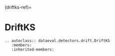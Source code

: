 (driftks-ref)=
# DriftKS

```{eval-rst}
.. autoclass:: dataeval.detectors.drift.DriftKS
   :members:
   :inherited-members:
```
